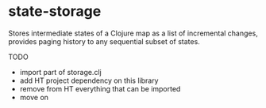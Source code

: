 state-storage
=============

Stores intermediate states of a Clojure map as a list of incremental changes, provides paging history to any sequential subset of states.

TODO

* import part of storage.clj
* add HT project dependency on this library
* remove from HT everything that can be imported
* move on